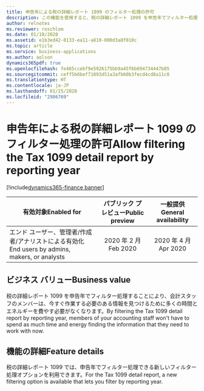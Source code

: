 ```yaml
---
title: 申告年による税の詳細レポート 1099 のフィルター処理の許可
description: この機能を使用すると、税の詳細レポート 1099 を申告年でフィルター処理できます。
author: relnotes
ms.reviewer: roschlom
ms.date: 01/10/2020
ms.assetid: e1b3ed42-0133-ea11-a810-000d3a8f010c
ms.topic: article
ms.service: business-applications
ms.author: aolson
dynamics365pdf: true
ms.openlocfilehash: fe465ccebf9e5926175bb9a45f6b694734447b05
ms.sourcegitcommit: ceff5b6bef71093d51a3afb60b3fecd4cd8a11c8
ms.translationtype: HT
ms.contentlocale: ja-JP
ms.lasthandoff: 01/25/2020
ms.locfileid: "2986769"
---
```

# <a name="allow-filtering-the-tax-1099-detail-report-by-reporting-year"></a><span data-ttu-id="25c01-103">申告年による税の詳細レポート 1099 のフィルター処理の許可</span><span class="sxs-lookup"><span data-stu-id="25c01-103">Allow filtering the Tax 1099 detail report by reporting year</span></span>
[!include[dynamics365-finance banner](../includes/dynamics365-finance.md)]

| <span data-ttu-id="25c01-104">有効対象</span><span class="sxs-lookup"><span data-stu-id="25c01-104">Enabled for</span></span>    |  <span data-ttu-id="25c01-105">パブリック プレビュー</span><span class="sxs-lookup"><span data-stu-id="25c01-105">Public preview</span></span> | <span data-ttu-id="25c01-106">一般提供</span><span class="sxs-lookup"><span data-stu-id="25c01-106">General availability</span></span> | 
| ---------- | :----------: |:----------: |
|<span data-ttu-id="25c01-107">エンド ユーザー、管理者/作成者/アナリストによる有効化</span><span class="sxs-lookup"><span data-stu-id="25c01-107">End users by admins, makers, or analysts</span></span>|<span data-ttu-id="25c01-108">2020 年 2 月</span><span class="sxs-lookup"><span data-stu-id="25c01-108">Feb 2020</span></span>| <span data-ttu-id="25c01-109">2020 年 4 月</span><span class="sxs-lookup"><span data-stu-id="25c01-109">Apr 2020</span></span>|


## <a name="business-value"></a><span data-ttu-id="25c01-110">ビジネス バリュー</span><span class="sxs-lookup"><span data-stu-id="25c01-110">Business value</span></span>
<!-- bv start -->
<span data-ttu-id="25c01-111">税の詳細レポート 1099 を申告年でフィルター処理することにより、会計スタッフのメンバーは、今すぐ作業する必要のある情報を見つけるために多くの時間とエネルギーを費やす必要がなくなります。</span><span class="sxs-lookup"><span data-stu-id="25c01-111">By filtering the Tax 1099 detail report by reporting year, members of your accounting staff won't have to spend as much time and energy finding the information that they need to work with now.</span></span>
<!-- bv end -->



## <a name="feature-details"></a><span data-ttu-id="25c01-112">機能の詳細</span><span class="sxs-lookup"><span data-stu-id="25c01-112">Feature details</span></span>
<!--feature detail start -->
<span data-ttu-id="25c01-113">税の詳細レポート 1099 では、申告年でフィルター処理できる新しいフィルター処理オプションを利用できます。</span><span class="sxs-lookup"><span data-stu-id="25c01-113">For the Tax 1099 detail report, a new filtering option is available that lets you filter by reporting year.</span></span> 
<!--feature detail end -->









